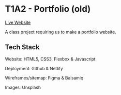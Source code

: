 # T1A2 - Portfolio (old)

[Live Website](https://main--jocular-elf-43a1ca.netlify.app/)

A class project requiring us to make a portfolio website.

## Tech Stack

Website: HTML5, CSS3, Flexbox & Javascript

Deployment: Github & Netlify

Wireframes/sitemap: Figma & Balsamiq

Images: Unsplash
